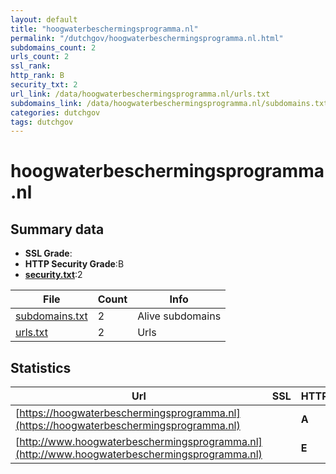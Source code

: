 ```yaml
---
layout: default
title: "hoogwaterbeschermingsprogramma.nl"
permalink: "/dutchgov/hoogwaterbeschermingsprogramma.nl.html"
subdomains_count: 2
urls_count: 2
ssl_rank: 
http_rank: B
security_txt: 2
url_link: /data/hoogwaterbeschermingsprogramma.nl/urls.txt
subdomains_link: /data/hoogwaterbeschermingsprogramma.nl/subdomains.txt
categories: dutchgov
tags: dutchgov
---
```



# hoogwaterbeschermingsprogramma.nl
## Summary data


 - **SSL Grade**:
 - **HTTP Security Grade**:B
 - **[security.txt](https://www.digitaleoverheid.nl/nieuws/standaard-security-txt-nu-verplicht-voor-overheid/)**:2


| File       | Count | Info |
|------------|-------|------|
|[subdomains.txt](/DutchGovScope/data/hoogwaterbeschermingsprogramma.nl/subdomains.txt)|2|Alive subdomains|
|[urls.txt](/DutchGovScope/data/hoogwaterbeschermingsprogramma.nl/urls.txt)|2|Urls|


## Statistics


| Url | SSL | HTTP | Server | Cookie | HSTS | CORS | CTO | CSP | XFO | XXP | RP |FP| Tech |Title |
|--------|-------|-------|------|------|------|------|------|------|------|------|------|------|------|------|
|[https://hoogwaterbeschermingsprogramma.nl](https://hoogwaterbeschermingsprogramma.nl)| | **A**|| |:white_check_mark: | | |:warning: | :white_check_mark: | :white_check_mark: | :white_check_mark: | |||
|[http://www.hoogwaterbeschermingsprogramma.nl](http://www.hoogwaterbeschermingsprogramma.nl)| | **E**|| | | | | | | | :white_check_mark: | |||


